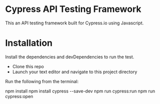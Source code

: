 # Cypress API Testing Framework

This an API testing framework built for Cypress.io using Javascript.

# Installation
Install the dependencies and devDependencies to run the test.

* Clone this repo
* Launch your text editor and navigate to this project directory

Run the following from the terminal:

npm install
npm install cypress --save-dev
npm run cypress:run
npm run cypress:open


